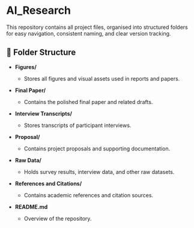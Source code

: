 # AI_Research

This repository contains all project files, organised into structured folders for easy navigation, consistent naming, and clear version tracking.

## 📂 Folder Structure

- **Figures/**
  - Stores all figures and visual assets used in reports and papers.

- **Final Paper/**
  - Contains the polished final paper and related drafts.

- **Interview Transcripts/**
  - Stores transcripts of participant interviews.

- **Proposal/**
  - Contains project proposals and supporting documentation.

- **Raw Data/**
  - Holds survey results, interview data, and other raw datasets.

- **References and Citations/**
  - Contains academic references and citation sources.

- **README.md**
  - Overview of the repository.
